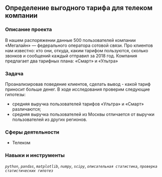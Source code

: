 ## Определение выгодного тарифа для телеком компании
### Описание проекта
В нашем распоряжении данные 500 пользователей компании «Мегалайн» — федерального оператора сотовой связи. 
Про клиентов нам известно: кто они, откуда, каким тарифом пользуются, сколько звонков и сообщений каждый отправил за 2018 год. 
Компания предлагает два тарифных плана: «Смарт» и «Ультра»

### Задача
Проанализировав поведение клиентов, сделать вывод - какой тариф приносит больше денег. В ходе исследования проверим следующие гипотезы:

- средняя выручка пользователей тарифов «Ультра» и «Смарт» различаются;
- средняя выручка пользователей из Москвы отличается от выручки пользователей из других регионов.

### Сферы деятельности

- Телеком

### Навыки и инструменты
*`python`*, *`pandas`*, *`matplotlib`*, *`numpy`*, *`scipy`*, *`описательная статистика`*, *`проверка статистических гипотез`*
